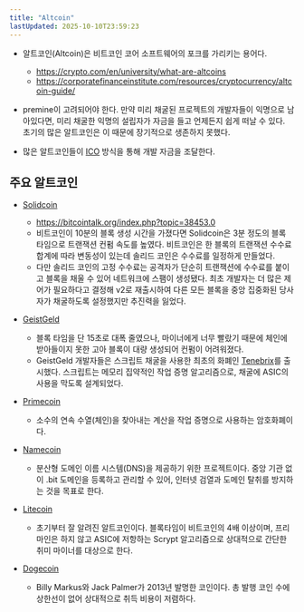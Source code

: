 ```yaml
---
title: "Altcoin"
lastUpdated: 2025-10-10T23:59:23
---
```


- 알트코인(Altcoin)은 비트코인 코어 소프트웨어의 포크를 가리키는 용어다.
  - <https://crypto.com/en/university/what-are-altcoins>
  - <https://corporatefinanceinstitute.com/resources/cryptocurrency/altcoin-guide/>

- premine이 고려되어야 한다. 만약 미리 채굴된 프로젝트의 개발자들이 익명으로 남아있다면, 미리 채굴한 익명의 설립자가 자금을 들고 언제든지 쉽게 떠날 수 있다. 초기의 많은 알트코인은 이 때문에 장기적으로 생존하지 못했다.

- 많은 알트코인들이 [ICO](./ico) 방식을 통해 개발 자금을 조달한다.

## 주요 알트코인

- [Solidcoin](https://solidcoin.biz/)
  - <https://bitcointalk.org/index.php?topic=38453.0>
  - 비트코인이 10분의 블록 생성 시간을 가졌다면 Solidcoin은 3분 정도의 블록 타임으로 트랜잭션 컨펌 속도를 높였다. 비트코인은 한 블록의 트랜잭션 수수료 합계에 따라 변동성이 있는데 솔리드 코인은 수수료를 일정하게 만들었다.
  - 다만 솔리드 코인의 고정 수수료는 공격자가 단순히 트랜잭션에 수수료를 붙이고 블록을 채울 수 있어 네트워크에 스팸이 생성됐다. 최초 개발자는 더 많은 제어가 필요하다고 결정해 v2로 재출시하여 다른 모든 블록을 중앙 집중화된 당사자가 채굴하도록 설정했지만 추진력을 잃었다.
- [GeistGeld](https://geistgeld.com/)
  - 블록 타임을 단 15초로 대폭 줄였으나, 마이너에게 너무 빨랐기 때문에 체인에 받아들이지 못한 고아 블록이 대량 생성되어 컨펌이 어려워졌다.
  - GeistGeld 개발자들은 스크립트 채굴을 사용한 최초의 화폐인 [Tenebrix](https://bitcointalk.org/index.php?topic=45667.0)를 출시했다. 스크립트는 메모리 집약적인 작업 증명 알고리즘으로, 채굴에 ASIC의 사용을 막도록 설계되었다.

- [Primecoin](https://primecoin.io/)
  - 소수의 연속 수열(체인)을 찾아내는 계산을 작업 증명으로 사용하는 암호화폐이다.

- [Namecoin](https://www.namecoin.org/)
  - 분산형 도메인 이름 시스템(DNS)을 제공하기 위한 프로젝트이다. 중앙 기관 없이 .bit 도메인을 등록하고 관리할 수 있어, 인터넷 검열과 도메인 탈취를 방지하는 것을 목표로 한다.

- [Litecoin](https://litecoin.org/)
  - 초기부터 잘 알려진 알트코인이다. 블록타임이 비트코인의 4배 이상이며, 프리마인은 하지 않고 ASIC에 저항하는 Scrypt 알고리즘으로 상대적으로 간단한 취미 마이너를 대상으로 한다.

- [Dogecoin](https://dogecoin.com/)
  - Billy Markus와 Jack Palmer가 2013년 발명한 코인이다. 총 발행 코인 수에 상한선이 없어 상대적으로 취득 비용이 저렴하다.
  
